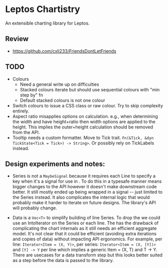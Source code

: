 # Leptos Chartistry

An extensible charting library for Leptos.

## Review

- https://github.com/cxli233/FriendsDontLetFriends

## TODO

- Colours
    - Need a general write up on difficulties
    - Stacked colours iterate but should use sequential colours with "min step by" fn
    - Default stacked colours is not one colour
- Switch colours to issue a CSS class or raw colour. Try to skip complexity entirely.
- Aspect ratio misapplies options on calculation. e.g., when determining the width and have height+ratio then width options are applied to the height. This implies the outer+height calculation should be removed from the API.
- Tooltip needs a custom formatter. Move to Tick trait. `Fn(&Tick, &dyn TickState<Tick = Tick>) -> String>`. Or possibly rely on TickLabels instead.

## Design experiments and notes:

- Series is not a `MaybeSignal` because it requires each Line to specify a key when it's a signal for use in <For>. To do this in a typesafe manner means bigger changes to the API however it doesn't make downstream code better. It still mostly ended up being wrapped in a signal -- just limited to the Series instead. It also complicates the internal logic that would probably make it harder to iterate on future designs. The library's API will probably change.

- Data is a `Vec<T>` to simplify building of line Series. To drop the <T> we could use an IntoIterator on the Series or each line. The has the drawback of complicating the chart internals as it still needs an efficient aggregate model. 
It's not clear that it could be efficient (avoiding extra iterations and copies of data) without impacting API ergonomics. For example, per line: `Iterator<Item = (X, Y)>`, per series: `Iterator<Item = (X, [Y])>` and `[Y] -> Y` per line which implies a generic Item = (X, T) and T -> Y. There are usecases for a data transform step but this looks better suited as a step before the data is passed to the library.
